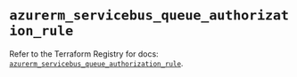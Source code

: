 # `azurerm_servicebus_queue_authorization_rule`

Refer to the Terraform Registry for docs: [`azurerm_servicebus_queue_authorization_rule`](https://registry.terraform.io/providers/hashicorp/azurerm/4.42.0/docs/resources/servicebus_queue_authorization_rule).
